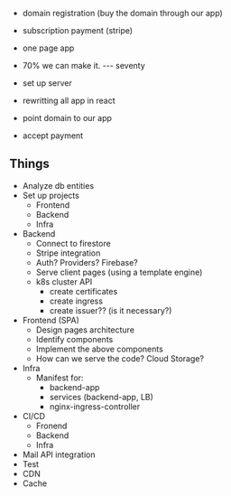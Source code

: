 




- domain registration (buy the domain through our app)
- subscription payment (stripe)
- one page app



- 70% we can make it. --- seventy


- set up server
- rewritting all app in react
- point domain to our app
- accept payment



## Things

* Analyze db entities
* Set up projects
  * Frontend
  * Backend
  * Infra
* Backend
  * Connect to firestore
  * Stripe integration
  * Auth? Providers? Firebase?
  * Serve client pages (using a template engine)
  * k8s cluster API
    * create certificates
    * create ingress
    * create issuer?? (is it necessary?)
* Frontend (SPA)
  * Design pages architecture
  * Identify components
  * Implement the above components
  * How can we serve the code? Cloud Storage?
* Infra
  * Manifest for:
    * backend-app
    * services (backend-app, LB)
    * nginx-ingress-controller
* CI/CD
  * Fronend
  * Backend
  * Infra
* Mail API integration
* Test
* CDN
* Cache

